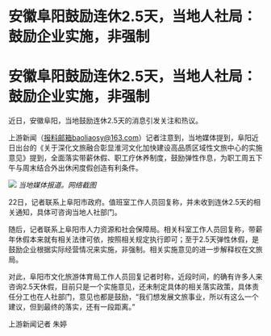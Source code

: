 # 安徽阜阳鼓励连休2.5天，当地人社局：鼓励企业实施，非强制

# 安徽阜阳鼓励连休2.5天，当地人社局：鼓励企业实施，非强制

近日，安徽阜阳，当地鼓励连休2.5天的消息引发关注和热议。

上游新闻（报料邮箱baoliaosy@163.com）记者注意到，当地媒体提到，阜阳近日出台的《关于深化文旅融合彰显淮河文化加快建设高品质区域性文旅中心的实施意见》提到，全面落实带薪休假、职工疗休养制度，鼓励弹性作息，为职工周五下午与周末结合外出休闲度假创造有利条件。

![](https://inews.gtimg.com/om_bt/O1KsHsS09_FhzbEFxpCCYYFyesTAuvoSPmSkPA-49lpcoAA/1000)
_当地媒体报道。网络截图_

22日，记者联系上阜阳市政府。值班室工作人员回复称，并未收到连休2.5天的相关通知，具体可咨询当地人社部门。

随后，记者联系上阜阳市人力资源和社会保障局。相关科室工作人员回复称，带薪年休假本来就有相关法律可依，按照相关规定执行即可；至于2.5天弹性休假，是鼓励企业根据实际经营情况来实施，非强制。相关实施意见的进一步解释权在文旅局。

对此，阜阳市文化旅游体育局工作人员回复记者时称，近段时间，的确有许多人来咨询2.5天休假，目前只是一个实施意见，还未制定具体的相关落实政策，具体责任分工也在人社部门，意见也都是鼓励，“我们想发展文旅事业，所以有这么一个建议，但到最终的落实，还有一段距离。”

上游新闻记者 朱婷

